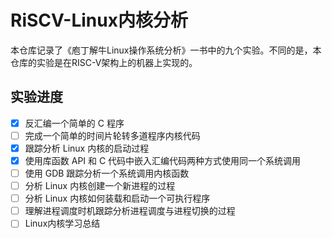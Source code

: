 # RiSCV-Linux内核分析

本仓库记录了《庖丁解牛Linux操作系统分析》一书中的九个实验。不同的是，本仓库的实验是在RISC-V架构上的机器上实现的。

## 实验进度

- [x] 反汇编一个简单的 C 程序
- [ ] 完成一个简单的时间片轮转多道程序内核代码
- [x] 跟踪分析 Linux 内核的启动过程
- [x]  使用库函数 API 和 C 代码中嵌入汇编代码两种方式使用同一个系统调用
- [ ]  使用 GDB 跟踪分析一个系统调用内核函数
- [ ] 分析 Linux 内核创建一个新进程的过程
- [ ] 分析 Linux 内核如何装载和启动一个可执行程序
- [ ] 理解进程调度时机跟踪分析进程调度与进程切换的过程
- [ ] Linux内核学习总结

